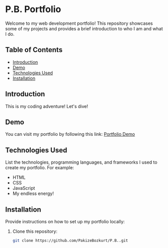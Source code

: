 # P.B. Portfolio

Welcome to my web development portfolio! This repository showcases some of my projects and provides a brief introduction to who I am and what I do.

## Table of Contents

- [Introduction](#introduction)
- [Demo](#demo)
- [Technologies Used](#technologies-used)
- [Installation](#installation)


## Introduction

This is my coding adventure! Let's dive!
## Demo

You can visit my portfolio by following this link: [Portfolio Demo](https://p-b.vercel.app/)



## Technologies Used

List the technologies, programming languages, and frameworks I used to create my portfolio. For example:

- HTML
- CSS
- JavaScript
- My endless energy!

## Installation

Provide instructions on how to set up my portfolio locally:

1. Clone this repository:
   ```bash
   git clone https://github.com/PakizeBozkurt/P.B..git
